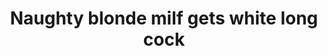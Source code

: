 ---
layout: post
title: Naughty blonde milf gets white long cock
duration: '09:54'
view: 299
rate: 2
video: 'http://fantasti.cc/embed/664689/'
category:
 - blonde
 - blowjob
 - busty
 - curvy
 - outdoor
 - rough
tags: 
 - big-tits
 - sucked
 - fucked
priority: 0.9
changefreq: daily
---